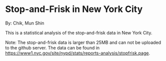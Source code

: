 # Stop-and-Frisk in New York City

By: Chik, Mun Shin 

This is a statistical analysis of the stop-and-frisk data in New York City. 

Note: The stop-and-frisk data is larger than 25MB and can not be uploaded to the github server. The data can be found in https://www1.nyc.gov/site/nypd/stats/reports-analysis/stopfrisk.page. 
